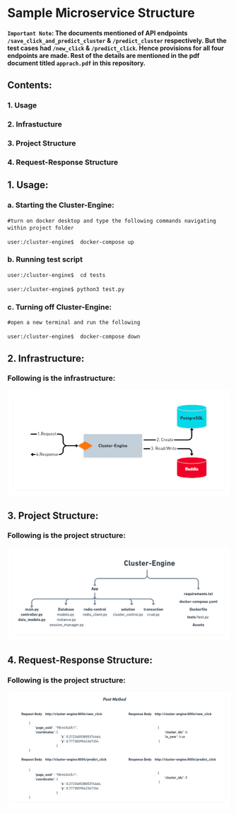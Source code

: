 # Sample Microservice Structure

#### `Important Note`: The documents mentioned of API endpoints `/save_click_and_predict_cluster` & `/predict_cluster` respectively. But the test cases had `/new_click` & `/predict_click`. Hence provisions for all four endpoints are made. Rest of the details are mentioned in the pdf document titled `apprach.pdf` in this repository. 

##  Contents:
###  1. Usage
###  2. Infrastucture
###  3. Project Structure
###  4. Request-Response Structure


##  1. Usage:

###  a. Starting the Cluster-Engine:
```
#turn on docker desktop and type the following commands navigating within project folder

user:/cluster-engine$  docker-compose up
```

###  b. Running test script

```
user:/cluster-engine$  cd tests

user:/cluster-engine$ python3 test.py

```
 
###  c. Turning off Cluster-Engine:
```
#open a new terminal and run the following

user:/cluster-engine$  docker-compose down

```

##  2. Infrastructure:

###  Following is the infrastructure:

![](assets/infrastructure.png)


##  3. Project Structure:

###  Following is the project structure:

![](assets/file_structure.png)

##  4. Request-Response Structure:

###  Following is the project structure:

![](assets/request_response.png)










